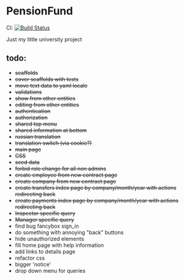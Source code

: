PensionFund
===========
CI: [![Build Status](https://travis-ci.org/TheRusskiy/PensionFund.png?branch=master)](https://travis-ci.org/TheRusskiy/PensionFund)

Just my little university project

## todo:
  * <del>scaffolds</del>
  * <del>cover scaffolds with tests</del>
  * <del>move text data to yaml locale</del>
  * <del>validations</del>
  * <del>show from other entities</del>
  * <del>editing from other entities</del>
  * <del>authentication</del>
  * <del>authorization</del>
  * <del>shared top menu</del>
  * <del>shared information at bottom</del>
  * <del>russian translation</del>
  * <del>translation switch (via cookie?)</del>
  * <del>main page</del>
  * <del>CSS</del>
  * <del>seed data</del>
  * <del>forbid role change for all non admins</del>
  * <del>create employee from new contract page</del>
  * <del>create company from new contract page</del>
  * <del>create transfers index page by company/month/year with actions redirecting back</del>
  * <del>create payments index page by company/month/year with actions redirecting back</del>
  * <del>Inspector specific query</del>
  * <del>Manager specific query</del>
  * find bug fancybox sign_in
  * do something with annoying "back" buttons
  * hide unauthorized elements
  * fill home page with help information
  * add links to details page
  * refactor css
  * bigger 'notice'
  * drop down menu for queries
